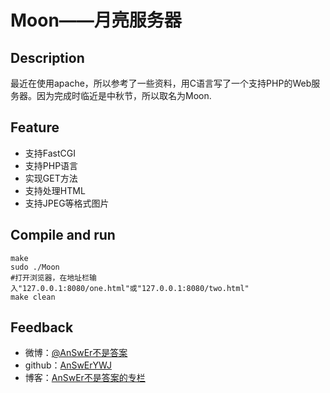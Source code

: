 # Moon——月亮服务器
## Description
最近在使用apache，所以参考了一些资料，用C语言写了一个支持PHP的Web服务器。因为完成时临近是中秋节，所以取名为Moon.  

## Feature
- 支持FastCGI
- 支持PHP语言
- 实现GET方法
- 支持处理HTML
- 支持JPEG等格式图片

## Compile and run
```
make
sudo ./Moon
#打开浏览器，在地址栏输入"127.0.0.1:8080/one.html"或"127.0.0.1:8080/two.html" 
make clean
```

## Feedback
- 微博：[@AnSwEr不是答案](http://weibo.com/1783591593)
- github：[AnSwErYWJ](https://github.com/AnSwErYWJ)
- 博客：[AnSwEr不是答案的专栏](http://blog.csdn.net/u011192270)
